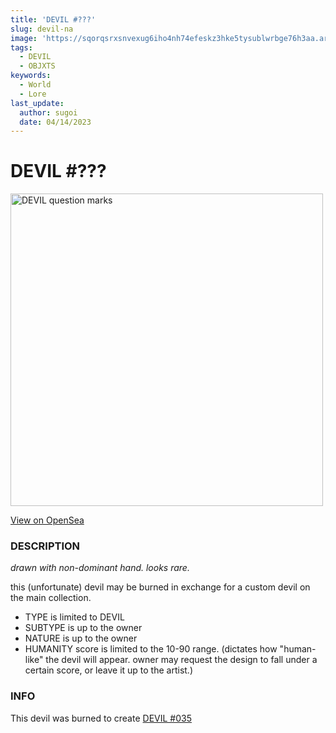 ```yaml
---
title: 'DEVIL #???'
slug: devil-na
image: 'https://sqorqsrxsnvexug6iho4nh74efeskz3hke5tysublwrbge76h3aa.arweave.net/lB0YSjeTakvQ3kHdxp_8IUklZ2dROzxKgV2iExP-PsA'
tags:
  - DEVIL
  - OBJXTS
keywords:
  - World
  - Lore
last_update:
  author: sugoi
  date: 04/14/2023
---
```


# DEVIL #???

<img
	src='https://sqorqsrxsnvexug6iho4nh74efeskz3hke5tysublwrbge76h3aa.arweave.net/lB0YSjeTakvQ3kHdxp_8IUklZ2dROzxKgV2iExP-PsA'
	alt='DEVIL question marks'
	width='500'
/>

[View on OpenSea](https://opensea.io/assets/ethereum/0x08982cca5adff478c62c1a6a8b05e0b20c0df22e/5)

### DESCRIPTION

_drawn with non-dominant hand. looks rare._

this (unfortunate) devil may be burned in exchange for a custom devil on the main collection.

- TYPE is limited to DEVIL
- SUBTYPE is up to the owner
- NATURE is up to the owner
- HUMANITY score is limited to the 10-90 range. (dictates how "human-like" the devil will appear. owner may request the design to fall under a certain score, or leave it up to the artist.)

### INFO

This devil was burned to create [DEVIL #035](/docs/devils/devil-035/)
